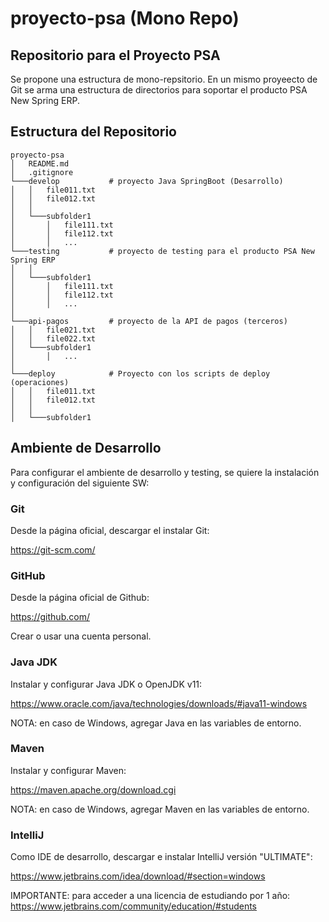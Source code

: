 # proyecto-psa (Mono Repo)

## Repositorio para el Proyecto PSA

Se propone una estructura de mono-repsitorio. En un mismo proyeecto de Git se arma una estructura de directorios para soportar el producto PSA New Spring ERP.

## Estructura del Repositorio

```
proyecto-psa
│   README.md
│   .gitignore
└───develop           # proyecto Java SpringBoot (Desarrollo)
│   │   file011.txt
│   │   file012.txt
│   │
│   └───subfolder1
│       │   file111.txt
│       │   file112.txt
│       │   ...
└───testing           # proyecto de testing para el producto PSA New Spring ERP
│   │
│   └───subfolder1
│       │   file111.txt
│       │   file112.txt
│       │   ...
│
└───api-pagos         # proyecto de la API de pagos (terceros)
│   │   file021.txt
│   │   file022.txt
│   └───subfolder1
│       │   ...
│
└───deploy            # Proyecto con los scripts de deploy (operaciones)
│   │   file011.txt
│   │   file012.txt
│   │
│   └───subfolder1
```

## Ambiente de Desarrollo

Para configurar el ambiente de desarrollo y testing, se quiere la instalación y configuración del siguiente SW:

### Git

Desde la página oficial, descargar el instalar Git:

https://git-scm.com/

### GitHub

Desde la página oficial de Github:

https://github.com/

Crear o usar una cuenta personal.

### Java JDK

Instalar y configurar Java JDK o OpenJDK v11:

https://www.oracle.com/java/technologies/downloads/#java11-windows

NOTA: en caso de Windows, agregar Java en las variables de entorno.

### Maven

Instalar y configurar Maven:

https://maven.apache.org/download.cgi

NOTA: en caso de Windows, agregar Maven en las variables de entorno.

### IntelliJ

Como IDE de desarrollo, descargar e instalar IntelliJ versión "ULTIMATE":

https://www.jetbrains.com/idea/download/#section=windows

IMPORTANTE: para acceder a una licencia de estudiando por 1 año: https://www.jetbrains.com/community/education/#students

